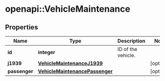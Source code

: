 # openapi::VehicleMaintenance

## Properties
Name | Type | Description | Notes
------------ | ------------- | ------------- | -------------
**id** | **integer** | ID of the vehicle. | 
**j1939** | [**VehicleMaintenanceJ1939**](VehicleMaintenance_j1939.md) |  | [optional] 
**passenger** | [**VehicleMaintenancePassenger**](VehicleMaintenance_passenger.md) |  | [optional] 


